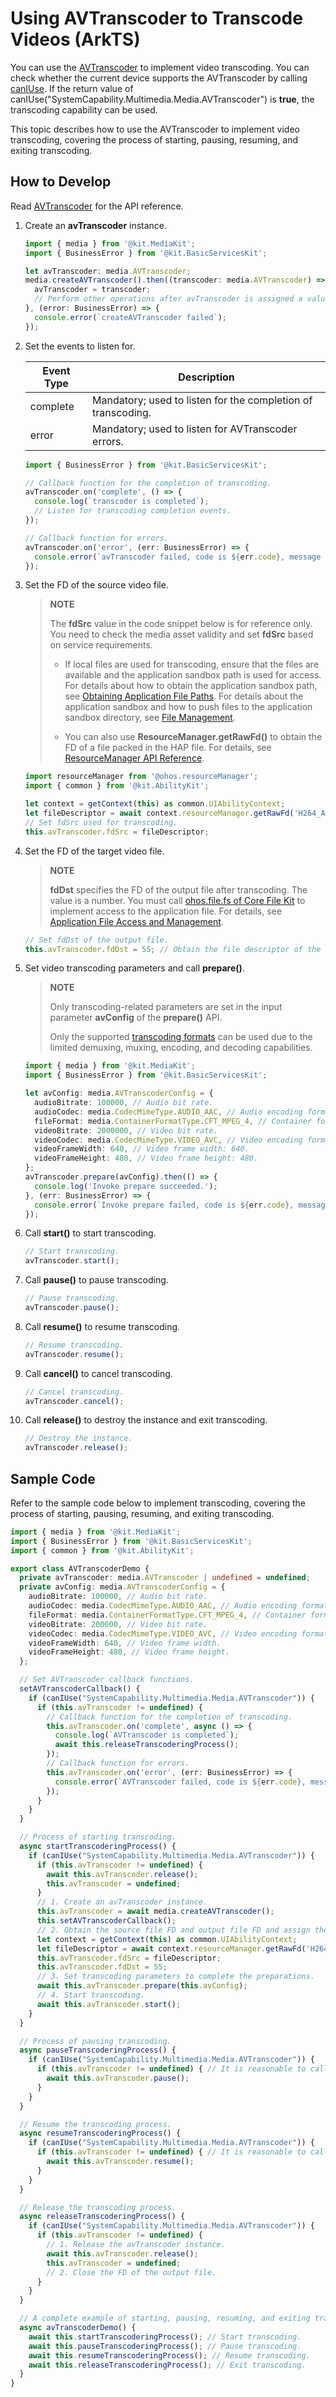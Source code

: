 # Using AVTranscoder to Transcode Videos (ArkTS)

You can use the [AVTranscoder](media-kit-intro.md#avtranscoder) to implement video transcoding<!--RP1--><!--RP1End-->. You can check whether the current device supports the AVTranscoder by calling [canIUse](../../reference/common/js-apis-syscap.md). If the return value of canIUse("SystemCapability.Multimedia.Media.AVTranscoder") is **true**, the transcoding capability can be used.

This topic describes how to use the AVTranscoder to implement video transcoding, covering the process of starting, pausing, resuming, and exiting transcoding.

## How to Develop

Read [AVTranscoder](../../reference/apis-media-kit/js-apis-media.md#avtranscoder12) for the API reference.

1. Create an **avTranscoder** instance.

   ```ts
   import { media } from '@kit.MediaKit';
   import { BusinessError } from '@kit.BasicServicesKit';
   
   let avTranscoder: media.AVTranscoder;
   media.createAVTranscoder().then((transcoder: media.AVTranscoder) => {
     avTranscoder = transcoder;
     // Perform other operations after avTranscoder is assigned a value.
   }, (error: BusinessError) => {
     console.error(`createAVTranscoder failed`);
   });
   ```

2. Set the events to listen for.

   | Event Type| Description| 
   | -------- | -------- |
   | complete | Mandatory; used to listen for the completion of transcoding.| 
   | error | Mandatory; used to listen for AVTranscoder errors.|

   ```ts
   import { BusinessError } from '@kit.BasicServicesKit';
   
   // Callback function for the completion of transcoding.
   avTranscoder.on('complete', () => {
     console.log(`transcoder is completed`);
     // Listen for transcoding completion events.
   });
   
   // Callback function for errors.
   avTranscoder.on('error', (err: BusinessError) => {
     console.error(`avTranscoder failed, code is ${err.code}, message is ${err.message}`);
   });
   ```

3. Set the FD of the source video file.
   > **NOTE**
   >
   > The **fdSrc** value in the code snippet below is for reference only. You need to check the media asset validity and set **fdSrc** based on service requirements.
   > 
   > - If local files are used for transcoding, ensure that the files are available and the application sandbox path is used for access. For details about how to obtain the application sandbox path, see [Obtaining Application File Paths](../../application-models/application-context-stage.md#obtaining-application-file-paths). For details about the application sandbox and how to push files to the application sandbox directory, see [File Management](../../file-management/app-sandbox-directory.md).
   > 
   > - You can also use **ResourceManager.getRawFd()** to obtain the FD of a file packed in the HAP file. For details, see [ResourceManager API Reference](../../reference/apis-localization-kit/js-apis-resource-manager.md#getrawfd9).

   ```ts
   import resourceManager from '@ohos.resourceManager';
   import { common } from '@kit.AbilityKit';

   let context = getContext(this) as common.UIAbilityContext;
   let fileDescriptor = await context.resourceManager.getRawFd('H264_AAC.mp4');
   // Set fdSrc used for transcoding.
   this.avTranscoder.fdSrc = fileDescriptor;
   ```

4. Set the FD of the target video file.
   > **NOTE**
   >
   > **fdDst** specifies the FD of the output file after transcoding. The value is a number. You must call [ohos.file.fs of Core File Kit](../../reference/apis-core-file-kit/js-apis-file-fs.md) to implement access to the application file. For details, see [Application File Access and Management](../../file-management/app-file-access.md).
   
   ```ts
   // Set fdDst of the output file.
   this.avTranscoder.fdDst = 55; // Obtain the file descriptor of the created video file by referring to the sample code in Application File Access and Management.
   ```

5. Set video transcoding parameters and call **prepare()**.

   > **NOTE**
   >
   > Only transcoding-related parameters are set in the input parameter **avConfig** of the **prepare()** API.
   >
   > Only the supported [transcoding formats](media-kit-intro.md#avtranscoder) can be used due to the limited demuxing, muxing, encoding, and decoding capabilities.

   ```ts
   import { media } from '@kit.MediaKit';
   import { BusinessError } from '@kit.BasicServicesKit';
   
   let avConfig: media.AVTranscoderConfig = {
     audioBitrate: 100000, // Audio bit rate.
     audioCodec: media.CodecMimeType.AUDIO_AAC, // Audio encoding format.
     fileFormat: media.ContainerFormatType.CFT_MPEG_4, // Container format.
     videoBitrate: 2000000, // Video bit rate.
     videoCodec: media.CodecMimeType.VIDEO_AVC, // Video encoding format.
     videoFrameWidth: 640, // Video frame width: 640.
     videoFrameHeight: 480, // Video frame height: 480.
   };
   avTranscoder.prepare(avConfig).then(() => {
     console.log('Invoke prepare succeeded.');
   }, (err: BusinessError) => {
     console.error(`Invoke prepare failed, code is ${err.code}, message is ${err.message}`);
   });
   ```

6. Call **start()** to start transcoding.

   ```ts
   // Start transcoding.
   avTranscoder.start();
   ```

7. Call **pause()** to pause transcoding.

   ```ts
   // Pause transcoding.
   avTranscoder.pause();
   ```

8. Call **resume()** to resume transcoding.

   ```ts
   // Resume transcoding.
   avTranscoder.resume();
   ```

8. Call **cancel()** to cancel transcoding.

   ```ts
   // Cancel transcoding.
   avTranscoder.cancel();
   ```

9. Call **release()** to destroy the instance and exit transcoding.

   ```ts
   // Destroy the instance.
   avTranscoder.release();
   ```

## Sample Code

  Refer to the sample code below to implement transcoding, covering the process of starting, pausing, resuming, and exiting transcoding.
  
```ts
import { media } from '@kit.MediaKit';
import { BusinessError } from '@kit.BasicServicesKit';
import { common } from '@kit.AbilityKit';

export class AVTranscoderDemo {
  private avTranscoder: media.AVTranscoder | undefined = undefined;
  private avConfig: media.AVTranscoderConfig = {
    audioBitrate: 100000, // Audio bit rate.
    audioCodec: media.CodecMimeType.AUDIO_AAC, // Audio encoding format.
    fileFormat: media.ContainerFormatType.CFT_MPEG_4, // Container format.
    videoBitrate: 200000, // Video bit rate.
    videoCodec: media.CodecMimeType.VIDEO_AVC, // Video encoding format.
    videoFrameWidth: 640, // Video frame width.
    videoFrameHeight: 480, // Video frame height.
  };

  // Set AVTranscoder callback functions.
  setAVTranscoderCallback() {
    if (canIUse("SystemCapability.Multimedia.Media.AVTranscoder")) {
      if (this.avTranscoder != undefined) {
        // Callback function for the completion of transcoding.
        this.avTranscoder.on('complete', async () => {
          console.log(`AVTranscoder is completed`);
          await this.releaseTranscoderingProcess();
        });
        // Callback function for errors.
        this.avTranscoder.on('error', (err: BusinessError) => {
          console.error(`AVTranscoder failed, code is ${err.code}, message is ${err.message}`);
        });
      }
    }
  }

  // Process of starting transcoding.
  async startTranscoderingProcess() {
    if (canIUse("SystemCapability.Multimedia.Media.AVTranscoder")) {
      if (this.avTranscoder != undefined) {
        await this.avTranscoder.release();
        this.avTranscoder = undefined;
      }
      // 1. Create an avTranscoder instance.
      this.avTranscoder = await media.createAVTranscoder();
      this.setAVTranscoderCallback();
      // 2. Obtain the source file FD and output file FD and assign them to avTranscoder. For details, see the FilePicker document.
      let context = getContext(this) as common.UIAbilityContext;
      let fileDescriptor = await context.resourceManager.getRawFd('H264_AAC.mp4');
      this.avTranscoder.fdSrc = fileDescriptor;
      this.avTranscoder.fdDst = 55;
      // 3. Set transcoding parameters to complete the preparations.
      await this.avTranscoder.prepare(this.avConfig);
      // 4. Start transcoding.
      await this.avTranscoder.start();
    }
  }

  // Process of pausing transcoding.
  async pauseTranscoderingProcess() {
    if (canIUse("SystemCapability.Multimedia.Media.AVTranscoder")) {
      if (this.avTranscoder != undefined) { // It is reasonable to call pause only after start is called and returns a value.
        await this.avTranscoder.pause();
      }
    }
  }

  // Resume the transcoding process.
  async resumeTranscoderingProcess() {
    if (canIUse("SystemCapability.Multimedia.Media.AVTranscoder")) {
      if (this.avTranscoder != undefined) { // It is reasonable to call resume only after pause is called and returns a value.
        await this.avTranscoder.resume();
      }
    }
  }

  // Release the transcoding process.
  async releaseTranscoderingProcess() {
    if (canIUse("SystemCapability.Multimedia.Media.AVTranscoder")) {
      if (this.avTranscoder != undefined) {
        // 1. Release the avTranscoder instance.
        await this.avTranscoder.release();
        this.avTranscoder = undefined;
        // 2. Close the FD of the output file.
      }
    }
  }

  // A complete example of starting, pausing, resuming, and exiting transcoding.
  async avTranscoderDemo() {
    await this.startTranscoderingProcess(); // Start transcoding.
    await this.pauseTranscoderingProcess(); // Pause transcoding.
    await this.resumeTranscoderingProcess(); // Resume transcoding.
    await this.releaseTranscoderingProcess(); // Exit transcoding.
  }
}
```
